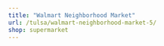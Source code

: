 ```yaml
---
title: "Walmart Neighborhood Market"
url: /tulsa/walmart-neighborhood-market-5/
shop: supermarket
---
```

